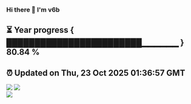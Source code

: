 ### Hi there 👋  I'm v6b  
⏳ Year progress { ████████████████████████▁▁▁▁▁▁ } 80.84 %
---
⏰ Updated on Thu, 23 Oct 2025 01:36:57 GMT
---
![](https://github-readme-stats.vercel.app/api?username=v6b&bg_color=30,e96443,904e95&title_color=fff&text_color=fff&layout=compact)
![](https://github-readme-stats.vercel.app/api/top-langs/?username=v6b&layout=compact&bg_color=30,e96443,904e95&title_color=fff&text_color=fff)  
![](https://gcore.jsdelivr.net/gh/v6b/v6b@main/assets/github-contribution-grid-snake.svg)

